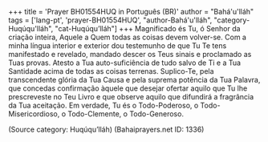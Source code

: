 +++
title = 'Prayer BH01554HUQ in Português (BR)'
author = "Bahá'u'lláh"
tags = ['lang-pt', 'prayer-BH01554HUQ', "author-Bahá'u'lláh", "category-Huqúqu'lláh", "cat-Huqúqu’lláh"]
+++
Magnificado és Tu, ó Senhor da criação inteira, Aquele a Quem todas as coisas devem volver-se. Com a minha língua interior e exterior dou testemunho de que Tu Te tens manifestado e revelado, mandado descer os Teus sinais e proclamado as Tuas provas. Atesto a Tua auto-suficiência de tudo salvo de Ti e a Tua Santidade acima de todas as coisas terrenas. Suplico-Te, pela transcendente glória da Tua Causa e pela suprema potência da Tua Palavra, que concedas confirmação àquele que desejar ofertar aquilo que Tu lhe prescreveste no Teu Livro e que observe aquilo que difundirá a fragrância da Tua aceitação. Em verdade, Tu és o Todo-Poderoso, o Todo-Misericordioso, o Todo-Clemente, o Todo-Generoso.

(Source category: Huqúqu’lláh)
(Bahaiprayers.net ID: 1336)
